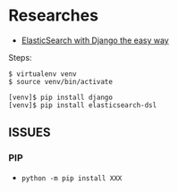 # Researches
* [ElasticSearch with Django the easy way](https://medium.freecodecamp.com/elasticsearch-with-django-the-easy-way-909375bc16cb)

Steps:
```
$ virtualenv venv
$ source venv/bin/activate

[venv]$ pip install django
[venv]$ pip install elasticsearch-dsl

```
## ISSUES
### PIP
* `python -m pip install XXX `
